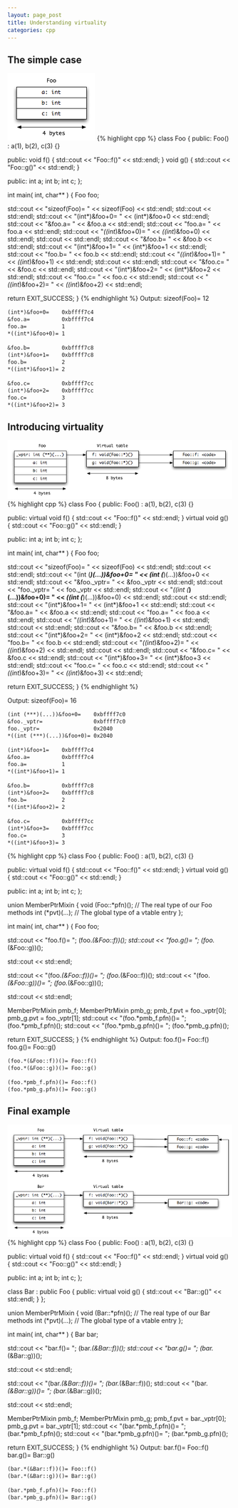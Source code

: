 ```yaml
---
layout: page_post
title: Understanding virtuality
categories: cpp
---
```

The simple case
---------------
![Example 1](/files/vtable1.png "Example 1")
{% highlight cpp %}
class Foo
{
public:
  Foo() : a(1), b(2), c(3) {}

public:
  void f() { std::cout << "Foo::f()" << std::endl; }
  void g() { std::cout << "Foo::g()" << std::endl; }

public:
  int a;
  int b;
  int c;
};

int main( int, char** )
{
  Foo foo;
  
  std::cout << "sizeof(Foo)= " << sizeof(Foo) << std::endl;
  std::cout << std::endl;
  std::cout << "(int*)&foo+0=    " << (int*)&foo+0    << std::endl;
  std::cout << "&foo.a=          " << &foo.a          << std::endl;
  std::cout << "foo.a=           " << foo.a           << std::endl;
  std::cout << "*((int*)&foo+0)= " << *((int*)&foo+0) << std::endl;
  std::cout << std::endl;
  std::cout << "&foo.b=          " << &foo.b          << std::endl;
  std::cout << "(int*)&foo+1=    " << (int*)&foo+1    << std::endl;
  std::cout << "foo.b=           " << foo.b           << std::endl;
  std::cout << "*((int*)&foo+1)= " << *((int*)&foo+1) << std::endl;
  std::cout << std::endl;
  std::cout << "&foo.c=          " << &foo.c          << std::endl;
  std::cout << "(int*)&foo+2=    " << (int*)&foo+2    << std::endl;
  std::cout << "foo.c=           " << foo.c           << std::endl;
  std::cout << "*((int*)&foo+2)= " << *((int*)&foo+2) << std::endl;
  
  return EXIT_SUCCESS;
}
{% endhighlight %}
Output:
    sizeof(Foo)= 12
    
    (int*)&foo+0=    0xbffff7c4
    &foo.a=          0xbffff7c4
    foo.a=           1
    *((int*)&foo+0)= 1
    
    &foo.b=          0xbffff7c8
    (int*)&foo+1=    0xbffff7c8
    foo.b=           2
    *((int*)&foo+1)= 2
    
    &foo.c=          0xbffff7cc
    (int*)&foo+2=    0xbffff7cc
    foo.c=           3
    *((int*)&foo+2)= 3

Introducing virtuality
----------------------
![Example 2](/files/vtable2.png "Example 2")
{% highlight cpp %}
class Foo
{
public:
  Foo() : a(1), b(2), c(3) {}

public:
  virtual void f() { std::cout << "Foo::f()" << std::endl; }
  virtual void g() { std::cout << "Foo::g()" << std::endl; }

public:
  int a;
  int b;
  int c;
};

int main( int, char** )
{
  Foo foo;
  
  std::cout << "sizeof(Foo)= " << sizeof(Foo) << std::endl;
  std::cout << std::endl;
  std::cout << "(int (***)(...))&foo+0=    " << (int (***)(...))&foo+0    << std::endl;
  std::cout << "&foo._vptr=                " << &foo._vptr                << std::endl;
  std::cout << "foo._vptr=                 " << foo._vptr                 << std::endl;
  std::cout << "*((int (***)(...))&foo+0)= " << *((int (***)(...))&foo+0) << std::endl;
  std::cout << std::endl;
  std::cout << "(int*)&foo+1=    " << (int*)&foo+1    << std::endl;
  std::cout << "&foo.a=          " << &foo.a          << std::endl;
  std::cout << "foo.a=           " << foo.a           << std::endl;
  std::cout << "*((int*)&foo+1)= " << *((int*)&foo+1) << std::endl;
  std::cout << std::endl;
  std::cout << "&foo.b=          " << &foo.b          << std::endl;
  std::cout << "(int*)&foo+2=    " << (int*)&foo+2    << std::endl;
  std::cout << "foo.b=           " << foo.b           << std::endl;
  std::cout << "*((int*)&foo+2)= " << *((int*)&foo+2) << std::endl;
  std::cout << std::endl;
  std::cout << "&foo.c=          " << &foo.c          << std::endl;
  std::cout << "(int*)&foo+3=    " << (int*)&foo+3    << std::endl;
  std::cout << "foo.c=           " << foo.c           << std::endl;
  std::cout << "*((int*)&foo+3)= " << *((int*)&foo+3) << std::endl;
  
  return EXIT_SUCCESS;
}
{% endhighlight %}

Output:
    sizeof(Foo)= 16
    
    (int (***)(...))&foo+0=    0xbffff7c0
    &foo._vptr=                0xbffff7c0
    foo._vptr=                 0x2040
    *((int (***)(...))&foo+0)= 0x2040
    
    (int*)&foo+1=    0xbffff7c4
    &foo.a=          0xbffff7c4
    foo.a=           1
    *((int*)&foo+1)= 1
    
    &foo.b=          0xbffff7c8
    (int*)&foo+2=    0xbffff7c8
    foo.b=           2
    *((int*)&foo+2)= 2
    
    &foo.c=          0xbffff7cc
    (int*)&foo+3=    0xbffff7cc
    foo.c=           3
    *((int*)&foo+3)= 3

{% highlight cpp %}
class Foo
{
public:
  Foo() : a(1), b(2), c(3) {}

public:
  virtual void f() { std::cout << "Foo::f()" << std::endl; }
  virtual void g() { std::cout << "Foo::g()" << std::endl; }

public:
  int a;
  int b;
  int c;
};

union MemberPtrMixin
{
  void (Foo::*pfn)(); // The real type of our Foo methods
  int (*pvt)(...);    // The global type of a vtable entry
};

int main( int, char** )
{
  Foo foo;
  
  std::cout << "foo.f()= "; (foo.*(&Foo::f))();
  std::cout << "foo.g()= "; (foo.*(&Foo::g))();
  
  std::cout << std::endl;
  
  std::cout << "(foo.*(&Foo::f))()= "; (foo.*(&Foo::f))();
  std::cout << "(foo.*(&Foo::g))()= "; (foo.*(&Foo::g))();
  
  std::cout << std::endl;
  
  MemberPtrMixin pmb_f;
  MemberPtrMixin pmb_g;
  pmb_f.pvt = foo._vptr[0];
  pmb_g.pvt = foo._vptr[1];
  std::cout << "(foo.*pmb_f.pfn)()= "; (foo.*pmb_f.pfn)();
  std::cout << "(foo.*pmb_g.pfn)()= "; (foo.*pmb_g.pfn)();
  
  return EXIT_SUCCESS;
}
{% endhighlight %}
Output:
    foo.f()= Foo::f()
    foo.g()= Foo::g()
    
    (foo.*(&Foo::f))()= Foo::f()
    (foo.*(&Foo::g))()= Foo::g()
    
    (foo.*pmb_f.pfn)()= Foo::f()
    (foo.*pmb_g.pfn)()= Foo::g()

Final example
-------------
![Example 3](/files/vtable3.png "Example 3")
{% highlight cpp %}
class Foo
{
public:
  Foo() : a(1), b(2), c(3) {}

public:
  virtual void f() { std::cout << "Foo::f()" << std::endl; }
  virtual void g() { std::cout << "Foo::g()" << std::endl; }

public:
  int a;
  int b;
  int c;
};

class Bar : public Foo
{
public:
  virtual void g() { std::cout << "Bar::g()" << std::endl; }
};

union MemberPtrMixin
{
  void (Bar::*pfn)(); // The real type of our Bar methods
  int (*pvt)(...);    // The global type of a vtable entry
};

int main( int, char** )
{
  Bar bar;
  
  std::cout << "bar.f()= "; (bar.*(&Bar::f))();
  std::cout << "bar.g()= "; (bar.*(&Bar::g))();
  
  std::cout << std::endl;
  
  std::cout << "(bar.*(&Bar::f))()= "; (bar.*(&Bar::f))();
  std::cout << "(bar.*(&Bar::g))()= "; (bar.*(&Bar::g))();
  
  std::cout << std::endl;
  
  MemberPtrMixin pmb_f;
  MemberPtrMixin pmb_g;
  pmb_f.pvt = bar._vptr[0];
  pmb_g.pvt = bar._vptr[1];
  std::cout << "(bar.*pmb_f.pfn)()= "; (bar.*pmb_f.pfn)();
  std::cout << "(bar.*pmb_g.pfn)()= "; (bar.*pmb_g.pfn)();
  
  return EXIT_SUCCESS;
}
{% endhighlight %}
Output:
    bar.f()= Foo::f()
    bar.g()= Bar::g()
    
    (bar.*(&Bar::f))()= Foo::f()
    (bar.*(&Bar::g))()= Bar::g()
    
    (bar.*pmb_f.pfn)()= Foo::f()
    (bar.*pmb_g.pfn)()= Bar::g()
